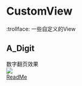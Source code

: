 # CustomView  

:trollface: 一些自定义的View

## A_Digit
数字翻页效果  
![](http://oj3jwfgah.bkt.clouddn.com/customview/gif/a_digit.gif)  
[ReadMe](https://github.com/anotherMe17/CustomView/blob/master/A_Digit/README.md)

